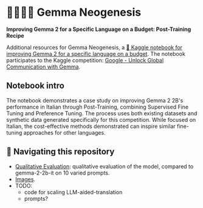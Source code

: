 # 💎💬🇮🇹 Gemma Neogenesis
**Improving Gemma 2 for a Specific Language on a Budget: Post-Training Recipe**

Additional resources for Gemma Neogenesis, a [📓 Kaggle notebook for improving Gemma 2 for a specific language on a budget](ADD_LINK).
The notebook participates to the Kaggle competition: [Google - Unlock Global Communication with Gemma](https://www.kaggle.com/competitions/gemma-language-tuning).

## Notebook intro
The notebook demonstrates a case study on improving Gemma 2 2B's performance in Italian through Post-Training, combining Supervised Fine Tuning and Preference Tuning. The process uses both existing datasets and synthetic data generated specifically for this competition.
While focused on Italian, the cost-effective methods demonstrated can inspire similar fine-tuning approaches for other languages.

## 👣 Navigating this repository
- [Qualitative Evaluation](./qualitative_evaluation.md): qualitative evaluation of the model, compared to gemma-2-2b-it on 10 varied prompts.
- [Images](./images/).
- TODO:
  - code for scaling LLM-aided-translation
  - prompts?

